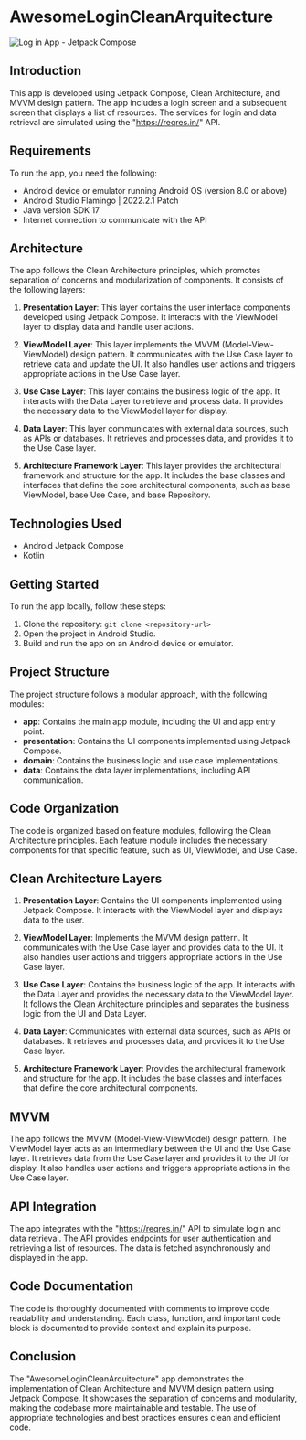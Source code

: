 # AwesomeLoginCleanArquitecture

![Log in App - Jetpack Compose](https://github.com/ahuamana/Yaku-Lab-Official/assets/60039961/a771fe1f-2a4d-4175-8b43-ffda687f6b61)


## Introduction

This app is developed using Jetpack Compose, Clean Architecture, and MVVM design pattern. The app includes a login screen and a subsequent screen that displays a list of resources. The services for login and data retrieval are simulated using the "https://reqres.in/" API.

## Requirements

To run the app, you need the following:

- Android device or emulator running Android OS (version 8.0 or above)
- Android Studio Flamingo | 2022.2.1 Patch
- Java version SDK 17
- Internet connection to communicate with the API

## Architecture

The app follows the Clean Architecture principles, which promotes separation of concerns and modularization of components. It consists of the following layers:

1. **Presentation Layer**: This layer contains the user interface components developed using Jetpack Compose. It interacts with the ViewModel layer to display data and handle user actions.

2. **ViewModel Layer**: This layer implements the MVVM (Model-View-ViewModel) design pattern. It communicates with the Use Case layer to retrieve data and update the UI. It also handles user actions and triggers appropriate actions in the Use Case layer.

3. **Use Case Layer**: This layer contains the business logic of the app. It interacts with the Data Layer to retrieve and process data. It provides the necessary data to the ViewModel layer for display.

4. **Data Layer**: This layer communicates with external data sources, such as APIs or databases. It retrieves and processes data, and provides it to the Use Case layer.

5. **Architecture Framework Layer**: This layer provides the architectural framework and structure for the app. It includes the base classes and interfaces that define the core architectural components, such as base ViewModel, base Use Case, and base Repository.

## Technologies Used

- Android Jetpack Compose
- Kotlin

## Getting Started

To run the app locally, follow these steps:

1. Clone the repository: `git clone <repository-url>`
2. Open the project in Android Studio.
3. Build and run the app on an Android device or emulator.

## Project Structure

The project structure follows a modular approach, with the following modules:

- **app**: Contains the main app module, including the UI and app entry point.
- **presentation**: Contains the UI components implemented using Jetpack Compose.
- **domain**: Contains the business logic and use case implementations.
- **data**: Contains the data layer implementations, including API communication.

## Code Organization

The code is organized based on feature modules, following the Clean Architecture principles. Each feature module includes the necessary components for that specific feature, such as UI, ViewModel, and Use Case.

## Clean Architecture Layers

1. **Presentation Layer**: Contains the UI components implemented using Jetpack Compose. It interacts with the ViewModel layer and displays data to the user.

2. **ViewModel Layer**: Implements the MVVM design pattern. It communicates with the Use Case layer and provides data to the UI. It also handles user actions and triggers appropriate actions in the Use Case layer.

3. **Use Case Layer**: Contains the business logic of the app. It interacts with the Data Layer and provides the necessary data to the ViewModel layer. It follows the Clean Architecture principles and separates the business logic from the UI and Data Layer.

4. **Data Layer**: Communicates with external data sources, such as APIs or databases. It retrieves and processes data, and provides it to the Use Case layer.

5. **Architecture Framework Layer**: Provides the architectural framework and structure for the app. It includes the base classes and interfaces that define the core architectural components.

## MVVM

The app follows the MVVM (Model-View-ViewModel) design pattern. The ViewModel layer acts as an intermediary between the UI and the Use Case layer. It retrieves data from the Use Case layer and provides it to the UI for display. It also handles user actions and triggers appropriate actions in the Use Case layer.

## API Integration

The app integrates with the "https://reqres.in/" API to simulate login and data retrieval. The API provides endpoints for user authentication and retrieving a list of resources. The data is fetched asynchronously and displayed in the app.

## Code Documentation

The code is thoroughly documented with comments to improve code readability and understanding. Each class, function, and important code block is documented to provide context and explain its purpose.

## Conclusion

The "AwesomeLoginCleanArquitecture" app demonstrates the implementation of Clean Architecture and MVVM design pattern using Jetpack Compose. It showcases the separation of concerns and modularity, making the codebase more maintainable and testable. The use of appropriate technologies and best practices ensures clean and efficient code.
